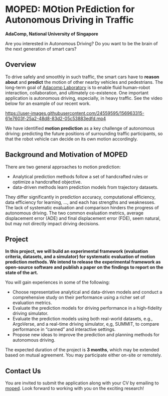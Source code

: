 # MOPED: MOtion PrEdiction for Autonomous Driving in Traffic
**AdaComp, National University of Singapore**

Are you interested in Autonomous Driving? Do you want to be the brain of the next generation of smart cars?

<!-- ![match3](https://user-images.githubusercontent.com/24559595/156965133-415211e4-de5c-43ea-8777-798de7b07079.png) -->

## Overview

To drive safely and smoothly in such traffic, the smart cars have to **reason about** and **predict** the motion of other nearby vehicles and pedestrians.
The long-term goal of [Adacomp Laboratory](https://adacomp.comp.nus.edu.sg/) is to enable fluid human-robot interaction, collaboration, and ultimately co-existence. One important application is autonomous driving, especially, in heavy traffic. See the video below for an example of our recent work. 

https://user-images.githubusercontent.com/24559595/156963315-61e7603f-25a2-48d8-83d2-05c53883edfd.mp4

We have identified **motion prediction** as a key challenge of autonomous driving: predicting the future positions of surrounding traffic participants, so that the robot vehicle can decide on its own motion accordingly.

## Background and Motivation of MOPED
There are two general approaches to motion prediction: 

- Analytical prediction methods follow a set of handcrafted rules or optimize a handcrafted objective. 
- data-driven methods learn prediction models from trajectory datasets. 
 
They differ significantly in prediction accuracy, computational efficiency, data efficiency for learning, …, and each has strengths and weaknesses. The lack of systematic evaluation and comparison hinders the progress of autonomous driving.  The two common evaluation metrics, average displacement error (ADE) and final displacement error (FDE), seem natural, but may not directly impact driving decisions.


## Project

**In this project, we will build an experimental framework (evaluation criteria, datasets, and a simulator) for systematic evaluation of motion prediction methods. We intend to release the experimental framework as open-source software and publish a paper on the findings to report on the state of the art.**

You will gain experiences in some of the following:

+ Choose representative analytical and data-driven models and conduct a comprehensive study on their performance using a richer set of evaluation metrics.
+ Evaluate the  prediction models for driving performance in a high-fidelity driving simulator.
+ Evaluate the prediction models using both real-world datasets, e.g., ArgoVerse, and a real-time driving simulator, e,g, SUMMIT, to compare performance in “canned” and interactive settings.
+ Propose new ideas to improve the prediction and planning methods for autonomous driving. 

The expected duration of the project is **3 months**, which may be extended based on mutual agreement. You may participate either on-site or remotely.

## Contact Us

You are invited to submit the application along with your CV by emailing to [moped](mailto:moped_adacomp@googlegroups.com). 
Look forward to working with you on the exciting research!

